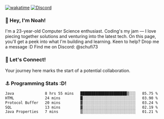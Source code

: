 [![wakatime](https://wakatime.com/badge/user/018b5c7c-fde2-4105-aa96-f5c758abb0a2.svg)](https://wakatime.com/@018b5c7c-fde2-4105-aa96-f5c758abb0a2)
[![Discord](https://img.shields.io/badge/Discord-5865F2?style=flat&logo=discord&logoColor=white)](https://discord.gg/eAW8AGXaGu)



### 👋 Hey, I'm Noah!
I'm a 23-year-old Computer Science enthusiast. Coding's my jam — I love piecing together solutions and venturing into the latest tech. On this page, you'll get a peek into what I'm building and learning. Keen to help? Drop me a message :D 
Find me on Discord: @schufi73

### 🤝 Let's Connect!
Your journey here marks the start of a potential collaboration.

### ⚓ Programming Stats :D!
<!--START_SECTION:waka-->

```txt
Java              8 hrs 55 mins   █████████████████████▒░░░   85.75 %
HTML              24 mins         █░░░░░░░░░░░░░░░░░░░░░░░░   03.90 %
Protocol Buffer   20 mins         ▓░░░░░░░░░░░░░░░░░░░░░░░░   03.24 %
SQL               13 mins         ▓░░░░░░░░░░░░░░░░░░░░░░░░   02.19 %
Java Properties   7 mins          ▒░░░░░░░░░░░░░░░░░░░░░░░░   01.21 %
```

<!--END_SECTION:waka-->
